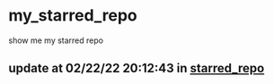 # my_starred_repo
show me my starred repo

update at 02/22/22 20:12:43 in [starred_repo](./index.html)
---

